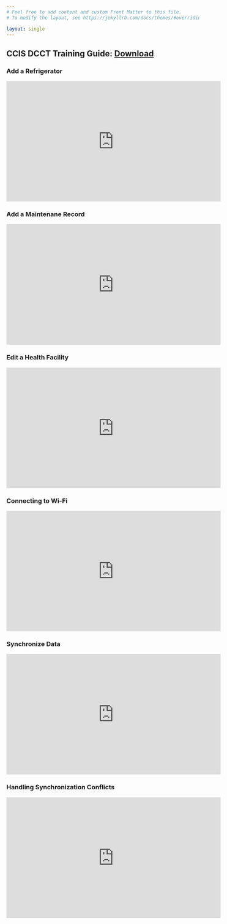 ```yaml
---
# Feel free to add content and custom Front Matter to this file.
# To modify the layout, see https://jekyllrb.com/docs/themes/#overriding-theme-defaults

layout: single
---
```


<h2>CCIS DCCT Training Guide: <a href="{{site.base}}/assets/CCE_DCCT_ODK-X_Training_Guide.pdf"> Download </a></h2>

<h3>Add a Refrigerator</h3>
<iframe width="560" height="315" src="https://www.youtube.com/embed/AVF2ZDyrs6w" title="Add a Refrigerator" frameborder="0" allow="accelerometer; clipboard-write; encrypted-media; gyroscope; picture-in-picture" allowfullscreen></iframe>

<h3>Add a Maintenane Record</h3>
<iframe width="560" height="315" src="https://www.youtube.com/embed/N8DHG3SPEhY" title="Add a Maintenane Record" frameborder="0" allow="accelerometer; clipboard-write; encrypted-media; gyroscope; picture-in-picture" allowfullscreen></iframe>

<h3>Edit a Health Facility</h3>
<iframe width="560" height="315" src="https://www.youtube.com/embed/AJlkKKpI06U" title="Edit a Health Facility" frameborder="0" allow="accelerometer; clipboard-write; encrypted-media; gyroscope; picture-in-picture" allowfullscreen></iframe>

<h3>Connecting to Wi-Fi</h3>
<iframe width="560" height="315" src="https://www.youtube.com/embed/zYdpQyJsiBk" title="Connecting to Wi-Fi" frameborder="0" allow="accelerometer; clipboard-write; encrypted-media; gyroscope; picture-in-picture" allowfullscreen></iframe>

<h3>Synchronize Data</h3>
<iframe width="560" height="315" src="https://www.youtube.com/embed/kPjEL5DlxjU" title="Synchronize Data" frameborder="0" allow="accelerometer; clipboard-write; encrypted-media; gyroscope; picture-in-picture" allowfullscreen></iframe>

<h3>Handling Synchronization Conflicts</h3>
<iframe width="560" height="315" src="https://www.youtube.com/embed/8lfH6cm_R2E" title="Handling Synchronization Conflicts" frameborder="0" allow="accelerometer; clipboard-write; encrypted-media; gyroscope; picture-in-picture" allowfullscreen></iframe>

